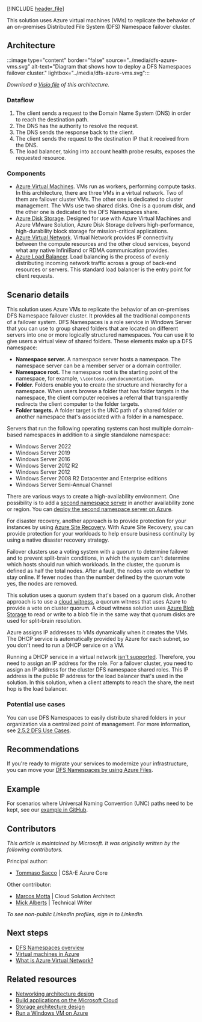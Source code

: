 [!INCLUDE [header_file](../../../includes/sol-idea-header.md)]
 
This solution uses Azure virtual machines (VMs) to replicate the behavior of an on-premises Distributed File System (DFS) Namespace failover cluster. 

## Architecture

:::image type="content" border="false" source="../media/dfs-azure-vms.svg" alt-text="Diagram that shows how to deploy a DFS Namespaces failover cluster." lightbox="../media/dfs-azure-vms.svg":::

*Download a [Visio file](https://arch-center.azureedge.net/dfs-azure-vms.vsdx) of this architecture.*

### Dataflow
 
1. The client sends a request to the Domain Name System (DNS) in order to reach the destination path.
1. The DNS has the authority to resolve the request.
1. The DNS sends the response back to the client.
1. The client sends the request to the destination IP that it received from the DNS.
1. The load balancer, taking into account health probe results, exposes the requested resource.

### Components
 
* [Azure Virtual Machines](https://azure.microsoft.com/services/virtual-machines). VMs run as workers, performing compute tasks. In this architecture, there are three VMs in a virtual network. Two of them are failover cluster VMs. The other one is dedicated to cluster management. The VMs use two shared disks. One is a quorum disk, and the other one is dedicated to the DFS Namespaces share.
* [Azure Disk Storage](https://azure.microsoft.com/products/storage/disks). Designed for use with Azure Virtual Machines and Azure VMware Solution, Azure Disk Storage delivers high-performance, high-durability block storage for mission-critical applications.
* [Azure Virtual Network](https://azure.microsoft.com/services/virtual-network). Virtual Network provides IP connectivity between the compute resources and the other cloud services, beyond what any native InfiniBand or RDMA communication provides.
* [Azure Load Balancer](https://azure.microsoft.com/products/load-balancer). Load balancing is the process of evenly distributing incoming network traffic across a group of back-end resources or servers. This standard load balancer is the entry point for client requests.
 
## Scenario details

This solution uses Azure VMs to replicate the behavior of an on-premises DFS Namespace failover cluster. It provides all the traditional components of a failover system. DFS Namespaces is a role service in Windows Server that you can use to group shared folders that are located on different servers into one or more logically structured namespaces. You can use it to give users a virtual view of shared folders. These elements make up a DFS namespace:

- **Namespace server.** A namespace server hosts a namespace. The namespace server can be a member server or a domain controller.
- **Namespace root.** The namespace root is the starting point of the namespace, for example, `\\contoso.com\documentation`.
- **Folder.** Folders enable you to create the structure and hierarchy for a namespace. When users browse a folder that has folder targets in the namespace, the client computer receives a referral that transparently redirects the client computer to the folder targets.
- **Folder targets.** A folder target is the UNC path of a shared folder or another namespace that's associated with a folder in a namespace.
 
Servers that run the following operating systems can host multiple domain-based namespaces in addition to a single standalone namespace:

- Windows Server 2022
- Windows Server 2019
- Windows Server 2016
- Windows Server 2012 R2
- Windows Server 2012
- Windows Server 2008 R2 Datacenter and Enterprise editions
- Windows Server Semi-Annual Channel

There are various ways to create a high-availability environment. One possibility is to add a [second namespace server](/windows-server/storage/dfs-namespaces/add-namespace-servers-to-a-domain-based-dfs-namespace) in another availability zone or region. You can [deploy the second namespace server on Azure](/azure/virtual-machines/windows/quick-create-portal). 

For disaster recovery, another approach is to provide protection for your instances by using [Azure Site Recovery](/azure/site-recovery/site-recovery-overview). With Azure Site Recovery, you can provide protection for your workloads to help ensure business continuity by using a native disaster recovery strategy.

Failover clusters use a voting system with a quorum to determine failover and to prevent split-brain conditions, in which the system can't determine which hosts should run which workloads. In the cluster, the quorum is defined as half the total nodes. After a fault, the nodes vote on whether to stay online. If fewer nodes than the number defined by the quorum vote yes, the nodes are removed. 

This solution uses a quorum system that's based on a quorum disk. Another approach is to use a [cloud witness](/windows-server/failover-clustering/deploy-cloud-witness), a quorum witness that uses Azure to provide a vote on cluster quorum. A cloud witness solution uses [Azure Blob Storage](https://azure.microsoft.com/products/storage/blobs) to read or write to a blob file in the same way that quorum disks are used for split-brain resolution. 

Azure assigns IP addresses to VMs dynamically when it creates the VMs. The DHCP service is automatically provided by Azure for each subnet, so you don't need to run a DHCP service on a VM. 

Running a DHCP service in a virtual network [isn't supported](/azure/virtual-network/virtual-networks-faq#what-protocols-can-i-use-within-vnets). Therefore, you need to assign an IP address for the role. For a failover cluster, you need to assign an IP address for the cluster DFS namespace shared roles. This IP address is the public IP address for the load balancer that's used in the solution. In this solution, when a client attempts to reach the share, the next hop is the load balancer.

### Potential use cases
 
You can use DFS Namespaces to easily distribute shared folders in your organization via a centralized point of management. For more information, see [2.5.2 DFS Use Cases](/openspecs/windows_protocols/ms-fsmod/b9527bb7-5280-4901-bc9b-97513996955a).

## Recommendations
 
If you're ready to migrate your services to modernize your infrastructure, you can move your [DFS Namespaces by using Azure Files](/azure/storage/files/files-manage-namespaces?tabs=azure-portal).

## Example

For scenarios where Universal Naming Convention (UNC) paths need to be kept, see our [example in GitHub](https://github.com/Azure/dfs-namespace-cluster-examples/blob/main/dfs-namespace-cluster-example.md).

## Contributors
 
*This article is maintained by Microsoft. It was originally written by the following contributors.*
 
Principal author:
 
- [Tommaso Sacco](https://www.linkedin.com/in/tommasosaccoit) | CSA-E Azure Core

Other contributor:

- [Marcos Motta](https://www.linkedin.com/in/marcos-augusto-motta-dos-santos-junior-b8b17328/) | Cloud Solution Architect
- [Mick Alberts](https://www.linkedin.com/in/mick-alberts-a24a1414) | Technical Writer
 
*To see non-public LinkedIn profiles, sign in to LinkedIn.* 

## Next steps
 
- [DFS Namespaces overview](/windows-server/storage/dfs-namespaces/dfs-overview)
- [Virtual machines in Azure](/azure/virtual-machines/overview)
- [What is Azure Virtual Network?](/azure/virtual-network/virtual-networks-overview)
 
## Related resources
 
* [Networking architecture design](/azure/architecture/networking/)
* [Build applications on the Microsoft Cloud](../../guide/microsoft-cloud/overview.md)
* [Storage architecture design](../../guide/storage/storage-start-here.md)
* [Run a Windows VM on Azure](../../reference-architectures/n-tier/windows-vm.yml)
